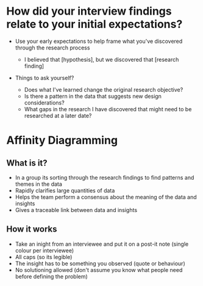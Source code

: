 <!-- TITLE: Synthesising User Research & Affinity Mapping -->

# How did your interview findings relate to your initial expectations?
* Use your early expectations to help frame what you've discovered through the research process
	* I believed that [hypothesis], but we discovered that [research finding] 

* Things to ask yourself?
	* Does what I've learned change the original research objective?
	* Is there a pattern in the data that suggests new design considerations?
	* What gaps in the research I have discovered that might need to be researched at a later date?


# Affinity Diagramming
## What is it?

* In a group its sorting through the research findings to find patterns and themes in the data
* Rapidly clarifies large quantities of data
* Helps the team perform a consensus about the meaning of the data and insights
* Gives a traceable link between data and insights

## How it works
* Take an inight from an interviewee and put it on a post-it note (single colour per interviewee)
* All caps (so its legible)
* The insight has to be something you observed (quote or behaviour)
* No solutioning allowed (don't assume you know what people need before defining the problem)




